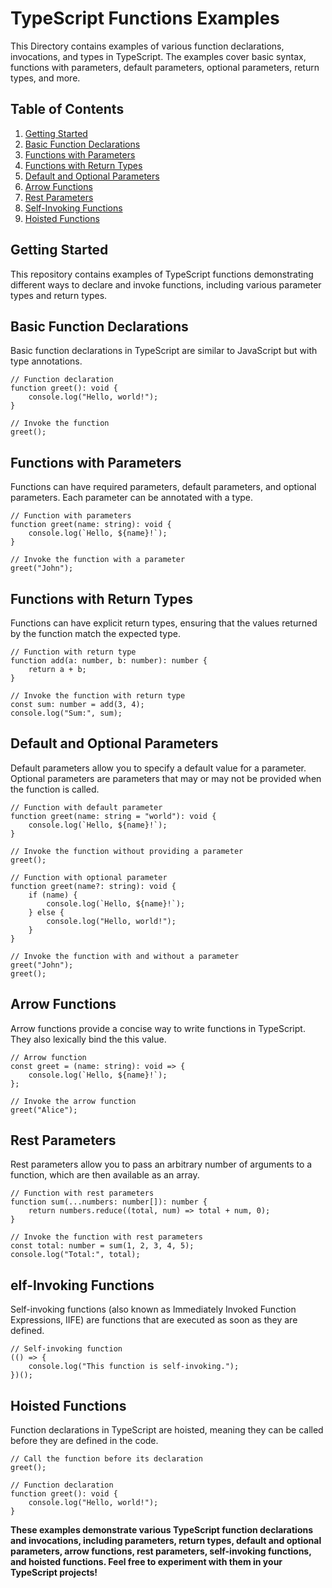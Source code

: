# TypeScript Functions Examples

This Directory contains examples of various function declarations, invocations, and types in TypeScript. The examples cover basic syntax, functions with parameters, default parameters, optional parameters, return types, and more.

## Table of Contents
1. [Getting Started](#getting-started)
2. [Basic Function Declarations](#basic-function-declarations)
3. [Functions with Parameters](#functions-with-parameters)
4. [Functions with Return Types](#functions-with-return-types)
5. [Default and Optional Parameters](#default-and-optional-parameters)
6. [Arrow Functions](#arrow-functions)
7. [Rest Parameters](#rest-parameters)
8. [Self-Invoking Functions](#self-invoking-functions)
9. [Hoisted Functions](#hoisted-functions)

## Getting Started

This repository contains examples of TypeScript functions demonstrating different ways to declare and invoke functions, including various parameter types and return types.

## Basic Function Declarations
Basic function declarations in TypeScript are similar to JavaScript but with type annotations.

```
// Function declaration
function greet(): void {
    console.log("Hello, world!");
}

// Invoke the function
greet();

```
## Functions with Parameters
Functions can have required parameters, default parameters, and optional parameters. Each parameter can be annotated with a type.

```
// Function with parameters
function greet(name: string): void {
    console.log(`Hello, ${name}!`);
}

// Invoke the function with a parameter
greet("John");

```
## Functions with Return Types
Functions can have explicit return types, ensuring that the values returned by the function match the expected type.

```
// Function with return type
function add(a: number, b: number): number {
    return a + b;
}

// Invoke the function with return type
const sum: number = add(3, 4);
console.log("Sum:", sum);

```
## Default and Optional Parameters
Default parameters allow you to specify a default value for a parameter. Optional parameters are parameters that may or may not be provided when the function is called.

```
// Function with default parameter
function greet(name: string = "world"): void {
    console.log(`Hello, ${name}!`);
}

// Invoke the function without providing a parameter
greet();

// Function with optional parameter
function greet(name?: string): void {
    if (name) {
        console.log(`Hello, ${name}!`);
    } else {
        console.log("Hello, world!");
    }
}

// Invoke the function with and without a parameter
greet("John");
greet();

```
## Arrow Functions
Arrow functions provide a concise way to write functions in TypeScript. They also lexically bind the this value.

```
// Arrow function
const greet = (name: string): void => {
    console.log(`Hello, ${name}!`);
};

// Invoke the arrow function
greet("Alice");

```
## Rest Parameters
Rest parameters allow you to pass an arbitrary number of arguments to a function, which are then available as an array.

```
// Function with rest parameters
function sum(...numbers: number[]): number {
    return numbers.reduce((total, num) => total + num, 0);
}

// Invoke the function with rest parameters
const total: number = sum(1, 2, 3, 4, 5);
console.log("Total:", total);

```
## elf-Invoking Functions
Self-invoking functions (also known as Immediately Invoked Function Expressions, IIFE) are functions that are executed as soon as they are defined.

```
// Self-invoking function
(() => {
    console.log("This function is self-invoking.");
})();

```
## Hoisted Functions
Function declarations in TypeScript are hoisted, meaning they can be called before they are defined in the code.

```
// Call the function before its declaration
greet();

// Function declaration
function greet(): void {
    console.log("Hello, world!");
}

```
**These examples demonstrate various TypeScript function declarations and invocations, including parameters, return types, default and optional parameters, arrow functions, rest parameters, self-invoking functions, and hoisted functions. Feel free to experiment with them in your TypeScript projects!**
